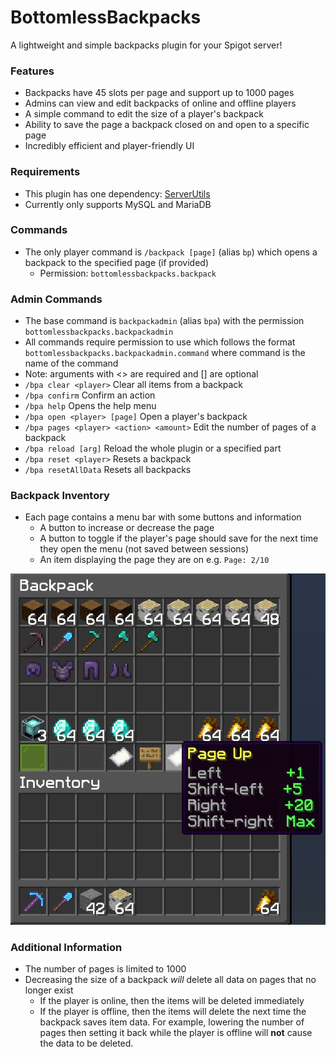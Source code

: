 # BottomlessBackpacks
A lightweight and simple backpacks plugin for your Spigot server!

### Features
 - Backpacks have 45 slots per page and support up to 1000 pages
 - Admins can view and edit backpacks of online and offline players
 - A simple command to edit the size of a player's backpack
 - Ability to save the page a backpack closed on and open to a specific page
- Incredibly efficient and player-friendly UI

### Requirements
- This plugin has one dependency: [ServerUtils](https://www.spigotmc.org/resources/serverutils.106515/)
- Currently only supports MySQL and MariaDB

### Commands
- The only player command is `/backpack [page]` (alias `bp`) which opens a backpack to the specified page (if provided)
    - Permission: `bottomlessbackpacks.backpack`

### Admin Commands
- The base command is `backpackadmin` (alias `bpa`) with the permission `bottomlessbackpacks.backpackadmin`
- All commands require permission to use which follows the format `bottomlessbackpacks.backpackadmin.command` where command is the name of the command
- Note: arguments with <> are required and [] are optional
- `/bpa clear <player>` Clear all items from a backpack
- `/bpa confirm` Confirm an action
- `/bpa help` Opens the help menu
- `/bpa open <player> [page]` Open a player's backpack
- `/bpa pages <player> <action> <amount>` Edit the number of pages of a backpack
- `/bpa reload [arg]` Reload the whole plugin or a specified part
- `/bpa reset <player>` Resets a backpack
- `/bpa resetAllData` Resets all backpacks

### Backpack Inventory
 - Each page contains a menu bar with some buttons and information
   - A button to increase or decrease the page
   - A button to toggle if the player's page should save for the next time they open the menu (not saved between sessions)
   - An item displaying the page they are on e.g. `Page: 2/10`

![img.png](images/player_backpack.png)

### Additional Information
- The number of pages is limited to 1000
- Decreasing the size of a backpack *will* delete all data on pages that no longer exist
  - If the player is online, then the items will be deleted immediately
  - If the player is offline, then the items will delete the next time the backpack saves item data. For example, lowering the number of pages then setting it back while the player is offline will **not** cause the data to be deleted.